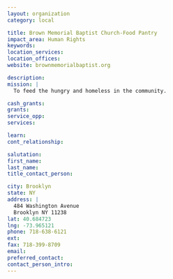 ```yaml
---
layout: organization
category: local

title: Brown Memorial Baptist Church-Food Pantry
impact_area: Human Rights
keywords: 
location_services: 
location_offices: 
website: brownmemorialbaptist.org

description: 
mission: |
  To feed the hungry and homeless in the community.

cash_grants: 
grants: 
service_opp: 
services: 

learn: 
cont_relationship: 

salutation: 
first_name: 
last_name: 
title_contact_person: 

city: Brooklyn
state: NY
address: |
  484 Washington Avenue     
  Brooklyn NY 11238
lat: 40.684723
lng: -73.965121
phone: 718-638-6121
ext: 
fax: 718-399-8709
email: 
preferred_contact: 
contact_person_intro: 
---
```

